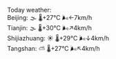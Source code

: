 Today weather:  
Beijing: 🌫  🌡️+27°C 🌬️←7km/h  
Tianjin: 🌫  🌡️+30°C 🌬️↗4km/h  
Shijiazhuang: ☀️   🌡️+29°C 🌬️↓4km/h  
Tangshan: ⛅️  🌡️+27°C 🌬️↖4km/h  
